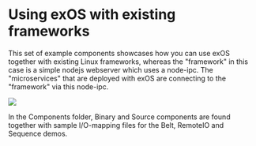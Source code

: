 # Using exOS with existing frameworks

This set of example components showcases how you can use exOS together 
with existing Linux frameworks, whereas the "framework" in this case is
a simple nodejs webserver which uses a node-ipc. The "microservices" that
are deployed with exOS are connecting to the "framework" via this node-ipc.

![][img_layout]

In the Components folder, Binary and Source components are found together 
with sample I/O-mapping files for the Belt, RemoteIO and Sequence demos.

[img_layout]: images/Framework.png

